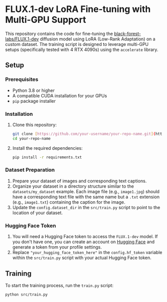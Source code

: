 # FLUX.1-dev LoRA Fine-tuning with Multi-GPU Support

This repository contains the code for fine-tuning the [black-forest-labs/FLUX.1-dev](https://huggingface.co/black-forest-labs/FLUX.1-dev) diffusion model using LoRA (Low-Rank Adaptation) on a custom dataset. The training script is designed to leverage multi-GPU setups (specifically tested with 4 RTX 4090s) using the `accelerate` library.

## Setup

### Prerequisites

* Python 3.8 or higher
* A compatible CUDA installation for your GPUs
* `pip` package installer

### Installation

1.  Clone this repository:
    ```bash
    git clone [https://github.com/your-username/your-repo-name.git](https://github.com/your-username/your-repo-name.git)
    cd your-repo-name
    ```

2.  Install the required dependencies:
    ```bash
    pip install -r requirements.txt
    ```

### Dataset Preparation

1.  Prepare your dataset of images and corresponding text captions.
2.  Organize your dataset in a directory structure similar to the `datasets/my_dataset` example. Each image file (e.g., `image1.jpg`) should have a corresponding text file with the same name but a `.txt` extension (e.g., `image1.txt`) containing the caption for the image.
3.  Update the `config.dataset_dir` in the `src/train.py` script to point to the location of your dataset.

### Hugging Face Token

1.  You will need a Hugging Face token to access the `FLUX.1-dev` model. If you don't have one, you can create an account on [Hugging Face](https://huggingface.co/) and generate a token from your profile settings.
2.  Replace `"your_hugging_face_token_here"` in the `config.hf_token` variable within the `src/train.py` script with your actual Hugging Face token.

## Training

To start the training process, run the `train.py` script:

```bash
python src/train.py
